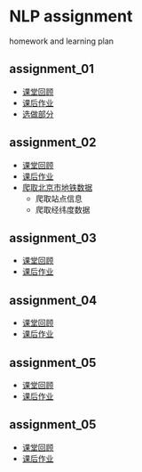 # NLP assignment
homework and learning plan
## assignment_01
- [课堂回顾](https://github.com/yuanjin54/nlp/blob/master/assignment_01/lesson-01-exercise.ipynb)
- [课后作业](https://github.com/yuanjin54/nlp/blob/master/assignment_01/assignment-01.ipynb)
- [选做部分](https://github.com/yuanjin54/nlp/blob/master/assignment_01/assignment-01-optional.ipynb)

## assignment_02
- [课堂回顾](https://github.com/yuanjin54/nlp/blob/master/assignment_02/lesson-02-exercise.ipynb)
- [课后作业](https://github.com/yuanjin54/nlp/blob/master/assignment_02/assignment-02.ipynb)
- [爬取北京市地铁数据](https://github.com/yuanjin54/nlp/blob/master/assignment_02/subway.py)
  + 爬取站点信息
  + 爬取经纬度数据

## assignment_03 
- [课堂回顾](https://github.com/yuanjin54/nlp/blob/master/assignment_03/lesson-03-exercise.ipynb)
- [课后作业](https://github.com/yuanjin54/nlp/blob/master/assignment_03/assignment-03.ipynb)

## assignment_04
- [课堂回顾]()
- [课后作业]()

## assignment_05
- [课堂回顾]()
- [课后作业]()


## assignment_05
- [课堂回顾]()
- [课后作业]()
